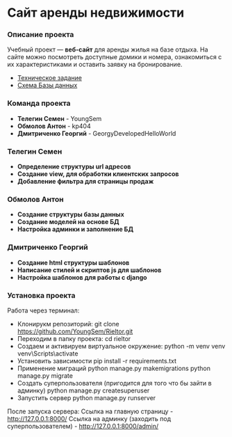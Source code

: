 # Сайт аренды недвижимости
### **Описание проекта**  
Учебный проект — **веб-сайт** для аренды жилья на базе отдыха. На сайте можно посмотреть доступные домики и номера, ознакомиться с их характеристиками и оставить заявку на бронирование.  

- [Техническое задание](%D0%A2%D0%97.md)
- [Схема Базы данных](bd.jpg)

### **Команда проекта**  
- **Телегин Семен** - YoungSem
- **Обмолов Антон** - kp404
- **Дмитриченко Георгий** - GeorgyDevelopedHelloWorld

### **Телегин Семен** 
- **Определение структуры url адресов**
- **Создание view, для обработки клиентских запросов**
- **Добавление фильтра для страницы продаж**

### **Обмолов Антон** 
- **Создание структуры базы данных**
- **Создание моделей на основе БД**
- **Настройка админки и заполнение БД**

### **Дмитриченко Георгий** 
- **Создание html структуры шаблонов**
- **Написание стилей и скриптов js для шаблонов**
- **Настройка шаблонов для работы с django**

### **Установка проекта**  
Работа через терминал:
- Клонирукм репозиторий: 
git clone https://github.com/YoungSem/Rieltor.git
- Переходим в папку проекта: 
cd rieltor
- Создаем и активируем виртуальное окружение:
python -m venv venv
venv\Scripts\activate
- Установить зависимости
pip install -r requirements.txt
- Применение миграций
python manage.py makemigrations
python manage.py migrate
- Создать суперпользователя (пригодится для того что бы зайти в админку)
python manage.py createsuperuser
- Запустить сервер
python manage.py runserver

После запуска сервера:
Ссылка на главную страницу - http://127.0.0.1:8000/
Ссылка на админку (заходить под суперпользователем) - http://127.0.0.1:8000/admin/